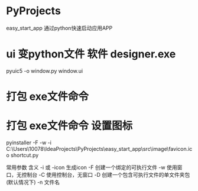 # PyProjects
easy_start_app  通过python快速启动应用APP


# ui 变python文件 软件 designer.exe
pyuic5 -o window.py window.ui
   

# 打包 exe文件命令
 
# 打包 exe文件命令  设置图标
pyinstaller -F -w -i C:\Users\10078\IdeaProjects\PyProjects\easy_start_app\src\image\favicon.ico shortcut.py 


常用参数 含义
-i 或 -icon 生成icon
-F 创建一个绑定的可执行文件
-w 使用窗口，无控制台
-C 使用控制台，无窗口
-D 创建一个包含可执行文件的单文件夹包(默认情况下)
-n 文件名
